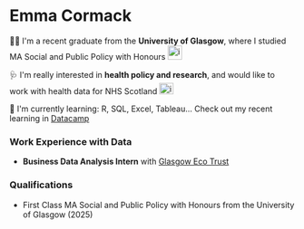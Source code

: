 # Emma Cormack

👩‍🎓 I'm a recent graduate from the **University of Glasgow**, where I studied MA Social and Public Policy with Honours <img width="25" height="25" alt="image" src="https://github.com/user-attachments/assets/c0d8f9d8-164f-47b9-8231-7d44bdb26477" />



🩺 I'm really interested in **health policy and research**, and would like to work with health data for NHS Scotland <img width="25" height="20" alt="image" src="https://github.com/user-attachments/assets/92fa1568-d691-46de-b113-d0d0de6c16ca" />


🌱 I'm currently learning: R, SQL, Excel, Tableau...
Check out my recent learning in [Datacamp](https://www.datacamp.com/portfolio/2550840c)


### Work Experience with Data

- **Business Data Analysis Intern** with [Glasgow Eco Trust](https://www.glasgowecotrust.org.uk/)

### Qualifications

- First Class MA Social and Public Policy with Honours from the University of Glasgow (2025)

